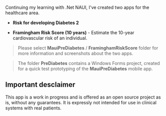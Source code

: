 Continuing my learning with .Net NAUI, I've created two apps for the healthcare area.

- **Risk for developing Diabetes 2**

- **Framingham Risk Score (10 years)** - Estimate the 10-year cardiovascular risk of an individual.

>Please select **MauiPreDiabetes** / **FraminghamRiskScore** folder for more information and screenshots about the two apps.

>The folder **PreDiabetes** contains a Windows Forms project, created for a quick test prototyping of the **MauiPreDiabetes** mobile app.

## Important desclaimer

This app is a work in progress and is offered as an open source project as is, without any guarantees. 
It is expressly not intended for use in clinical systems with real patients.
